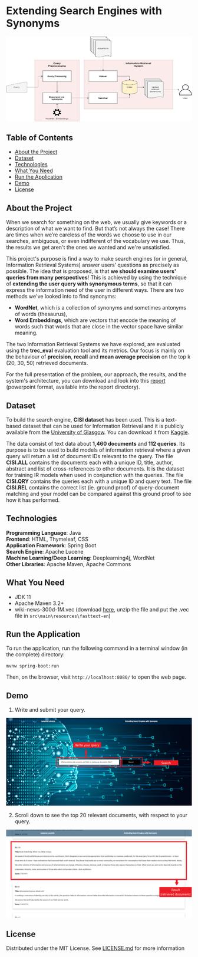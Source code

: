 # Extending Search Engines with Synonyms

<p align="center">
  <img src="/report/img/ir-system-architecture.jpg" alt="Information Retrieval System Architecture"/>
</p>

## Table of Contents
* [About the Project](#about-the-project)
* [Dataset](#dataset)
* [Technologies](#technologies)
* [What You Need](#what-you-need)
* [Run the Application](#run-the-application)
* [Demo](#demo)
* [License](#license)

## About the Project
When we search for something on the web, we usually give keywords or a description of what we want to find. But that’s not always the case! There are times when we’re careless of the words we choose to use in our searches, ambiguous, or even indifferent of the vocabulary we use. Thus, the results we get aren't the ones we wanted and we're unsatisfied. 

This project's purpose is find a way to make search engines (or in general, Information Retrieval Systems) answer users’ questions as precisely as possible. The idea that is proposed, is that **we should examine users' queries from many perspectives**! This is achieved by using the technique of **extending the user query with synonymous terms**, so that it can express the information need of the user in different ways. There are two methods we've looked into to find synonyms:
* **WordNet**, which is a collection of synonyms and sometimes antonyms of words (thesaurus),
* **Word Embeddings**, which are vectors that encode the meaning of words such that words that are close in the vector space have similar meaning.

The two Information Retrieval Systems we have explored, are evaluated using the **trec_eval** evaluation tool and its metrics. Our focus is mainly on the behaviour of **precision**, **recall** and **mean average precision** on the top k (20, 30, 50) retrieved documents.

For the full presentation of the problem, our approach, the results, and the system's architecture, you can download and look into this [report](report/report.pptx) (powerpoint format, available into the report directory).

## Dataset
To build the search engine, **CISI dataset** has been used. This is a text-based dataset that can be used for Information Retrieval and it is publicly available from the [University of Glasgow](https://www.gla.ac.uk/schools/computing/research/researchsections/ida-section/informationretrieval/). You can download it from [Kaggle](https://www.kaggle.com/dmaso01dsta/cisi-a-dataset-for-information-retrieval).

The data consist of text data about **1,460 documents** and **112 queries**. Its purpose is to be used to build models of information retrieval where a given query will return a list of document IDs relevant to the query. The file **CISI.ALL** contains the documents each with a unique ID, title, author, abstract and list of cross-references to other documents. It is the dataset for training IR models when used in conjunction with the queries. The file **CISI.QRY** contains the queries each with a unique ID and query text. The file **CISI.REL** contains the correct list (ie. ground proof) of query-document matching and your model can be compared against this ground proof to see how it has performed.

## Technologies
**Programming Language**: Java <br>
**Frontend**: HTML, Thymeleaf, CSS <br>
**Application Framework**: Spring Boot <br>
**Search Engine**: Apache Lucene <br>
**Machine Learning/Deep Learning**: Deeplearning4j, WordNet <br>
**Other Libraries**: Apache Maven, Apache Commons

## What You Need
* JDK 11
* Apache Maven 3.2+
* wiki-news-300d-1M.vec (download [here](https://fasttext.cc/docs/en/english-vectors.html), unzip the file and put the .vec file in ``` src\main\resources\fasttext-en ```)

## Run the Application
To run the application, run the following command in a terminal window (in the complete) directory:
```
mvnw spring-boot:run
```
Then, on the browser, visit ``` http://localhost:8080/ ``` to open the web page.

## Demo
1. Write and submit your query.
<p align="center">
  <img src="/report/img/demo-1.png" alt="Demo pt.1"/>
</p>

2. Scroll down to see the top 20 relevant documents, with respect to your query.
<p align="center">
  <img src="/report/img/demo-2.png" alt="Demo pt.2"/>
</p>

## License
Distributed under the MIT License. See [LICENSE.md](LICENSE.md) for more information
